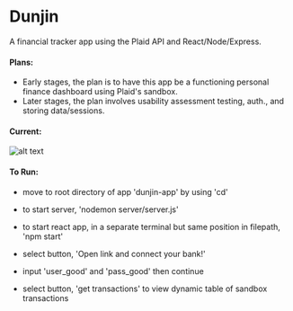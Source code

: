 # Dunjin
A financial tracker app using the Plaid API and React/Node/Express.

#### Plans:
- Early stages, the plan is to have this app be a functioning personal finance dashboard using Plaid's sandbox.
- Later stages, the plan involves usability assessment testing, auth., and storing data/sessions.

#### Current:
![alt text](https://github.com/wawo9193/Dunjin/)

#### To Run:
- move to root directory of app 'dunjin-app' by using 'cd'
- to start server, 'nodemon server/server.js'
- to start react app, in a separate terminal but same position in filepath, 'npm start'

- select button, 'Open link and connect your bank!'
- input 'user_good' and 'pass_good' then continue

- select button, 'get transactions' to view dynamic table of sandbox transactions

